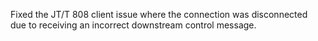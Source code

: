 Fixed the JT/T 808 client issue where the connection was disconnected due to receiving an incorrect downstream control message.
